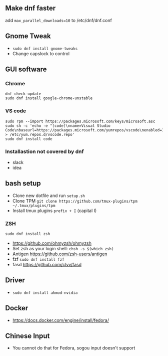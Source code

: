 ## Make dnf faster
add `max_parallel_downloads=10` to /etc/dnf/dnf.conf

## Gnome Tweak
- `sudo dnf install gnome-tweaks`
- Change capslock to control


## GUI software
### Chrome
```
dnf check-update
sudo dnf install google-chrome-unstable
```

### VS code

```
sudo rpm --import https://packages.microsoft.com/keys/microsoft.asc
sudo sh -c 'echo -e "[code]\nname=Visual Studio Code\nbaseurl=https://packages.microsoft.com/yumrepos/vscode\nenabled=1\ngpgcheck=1\ngpgkey=https://packages.microsoft.com/keys/microsoft.asc" > /etc/yum.repos.d/vscode.repo'
sudo dnf install code
```
### Installastion not covered by dnf
- slack
- idea


## bash setup
- Clone new dotfile and run `setup.sh`
- Clone TPM `git clone https://github.com/tmux-plugins/tpm ~/.tmux/plugins/tpm`
- Install tmux plugins `prefix + I` (capital I)

### ZSH

```
sudo dnf install zsh
```
- https://github.com/ohmyzsh/ohmyzsh
- Set zsh as your login shell: `chsh -s $(which zsh)`
- Antigen https://github.com/zsh-users/antigen
- fzf `sudo dnf install fzf`
- fasd https://github.com/clvv/fasd

## Driver
- `sudo dnf install akmod-nvidia`


## Docker
- https://docs.docker.com/engine/install/fedora/

## Chinese Input
- You cannot do that for Fedora, sogou input doesn't support